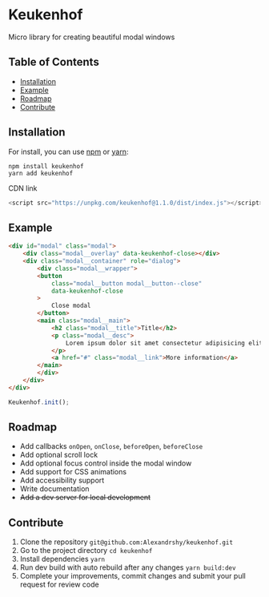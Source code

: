 # Keukenhof

Micro library for creating beautiful modal windows

## Table of Contents

* [Installation](#installation)
* [Example](#example)
* [Roadmap](#roadmap)
* [Contribute](#contribute)

## Installation

For install, you can use [npm](https://npmjs.org/) or [yarn](https://yarnpkg.com):

```
npm install keukenhof
yarn add keukenhof
```

CDN link

```js
<script src="https://unpkg.com/keukenhof@1.1.0/dist/index.js"></script>
```

## Example

```html
<div id="modal" class="modal">
    <div class="modal__overlay" data-keukenhof-close></div>
    <div class="modal__container" role="dialog">
        <div class="modal__wrapper">
        <button
            class="modal__button modal__button--close"
            data-keukenhof-close
        >
            Close modal
        </button>
        <main class="modal__main">
            <h2 class="modal__title">Title</h2>
            <p class="modal__desc">
                Lorem ipsum dolor sit amet consectetur adipisicing elit.
            </p>
            <a href="#" class="modal__link">More information</a>
        </main>
        </div>
    </div>
</div>
```

```js
Keukenhof.init();
```

## Roadmap

* Add callbacks `onOpen`, `onClose`, `beforeOpen`, `beforeClose`
* Add optional scroll lock
* Add optional focus control inside the modal window
* Add support for CSS animations
* Add accessibility support
* Write documentation
* ~~Add a dev server for local development~~

## Contribute

1. Clone the repository `git@github.com:Alexandrshy/keukenhof.git`
2. Go to the project directory `cd keukenhof`
3. Install dependencies `yarn`
4. Run dev build with auto rebuild after any changes `yarn build:dev`
5. Complete your improvements, commit changes and submit your pull request for review code
